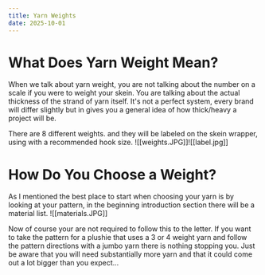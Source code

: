 ```yaml
---
title: Yarn Weights
date: 2025-10-01
---
```

# What Does Yarn Weight Mean?
When we talk about yarn weight, you are not talking about the number on a scale if you were to weight your skein. You are talking about the actual thickness of the strand of yarn itself. It's not a perfect system, every brand will differ slightly but in gives you a general idea of how thick/heavy a project will be. 

There are 8 different weights. and they will be labeled on the skein wrapper, using with a recommended hook size. 
![[weights.JPG]]![[label.jpg]]

# How Do You Choose a Weight?
As I mentioned the best place to start when choosing your yarn is by looking at your pattern, in the beginning introduction section there will be a material list. 
![[materials.JPG]]

Now of course your are not required to follow this to the letter. If you want to take the pattern for a plushie that uses a 3 or 4 weight yarn and follow the pattern directions with a jumbo yarn there is nothing stopping you. Just be aware that you will need substantially more yarn and that it could come out a lot bigger than you expect... 